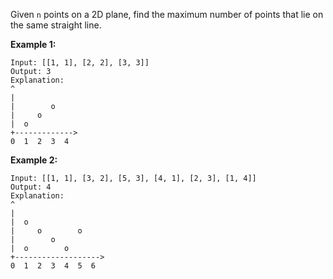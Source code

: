 Given `n` points on a 2D plane, find the maximum number of points that lie on the same straight line.

**Example 1:**
```
Input: [[1, 1], [2, 2], [3, 3]]
Output: 3
Explanation:
^
|
|        o
|     o
|  o
+------------->
0  1  2  3  4
```
**Example 2:**
```
Input: [[1, 1], [3, 2], [5, 3], [4, 1], [2, 3], [1, 4]]
Output: 4
Explanation:
^
|
|  o
|     o        o
|        o
|  o        o
+------------------->
0  1  2  3  4  5  6
```
